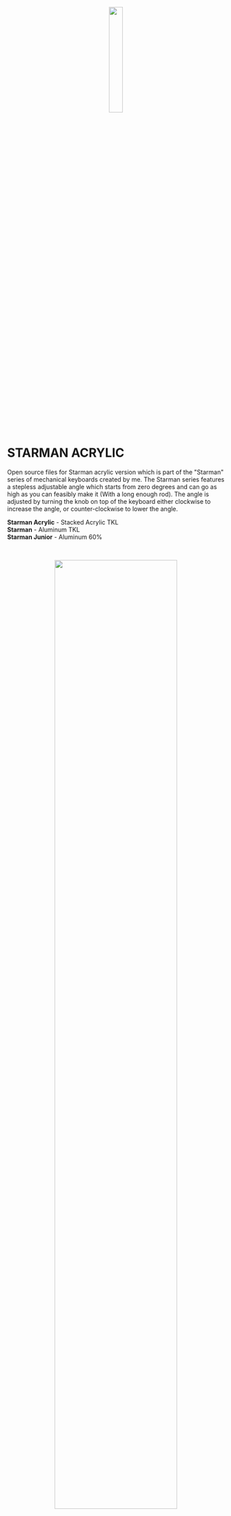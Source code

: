 <p align="center">
  <img src="https://vignette.wikia.nocookie.net/earthbound/images/b/b6/Starman_Clay_Model.png" width=25%>
</p>

# STARMAN ACRYLIC
Open source files for Starman acrylic version which is part of the "Starman" series of mechanical keyboards created by me. The Starman series features a stepless adjustable angle which starts from zero degrees and can go as high as you can feasibly make it (With a long enough rod). The angle is adjusted by turning the knob on top of the keyboard either clockwise to increase the angle, or counter-clockwise to lower the angle.

**Starman Acrylic** - Stacked Acrylic TKL  
**Starman** - Aluminum TKL  
**Starman Junior** - Aluminum 60%  

<br />  
  
<p align="center">
  <img src="https://media.discordapp.net/attachments/675725262259879939/703036227367993424/DSC00667.JPG" width=75%>
  <img src="https://cdn.discordapp.com/attachments/675725262259879939/727576845997834300/image1.jpg" width=75%>
</p>  

## Hardware

| Item      | Quantity | Link | Details |
|-----------|---------|------|----------|
| Screws            |   10    |     https://www.mcmaster.com/96452A713/  |  M3*10mm |
| Standoffs         |   10    |     https://www.mcmaster.com/93090A659/  |  M3        |
| Threaded Insert   |    1    |     https://www.mcmaster.com/94180A387/  |    Heat set is recommended      |
| Knob/Thumb screw  |    1    |     https://www.mcmaster.com/98014A665/  | M10. Thumb screw with a knob head      |
| Threaded rod      |    1    |     https://www.mcmaster.com/94595A431/  |  M10. Only needed if you wish to explore other angles. Screws into knob head   |
| Knob Head          |    1    |     https://www.mcmaster.com/98014A665/  | M10. Necessary if using your own threaded rod. Most styles should work      |
| Feet              |    1    |     https://www.mcmaster.com/6120K41/    | M10 with threaded hole and rubber pad works best     |
| Bumpons           |    4    |     https://www.digikey.com/product-detail/en/3m/SJ5001/3M162233-ND/ |  3M SJ5001/SJ5012. Fits 12.7mm diameter bumpons best     |


## Supported PCBs
[Hineybush h87a](https://hineybush.com/products/h87a)  


## How To Use This Repo

`DXF_FILES/`  
In this directory you will find the .DXF files that are ready to be sent to a manufacturing service.

`PICS/`  
Just random pictures that might help visualize the design before opening any files.

`<PROJECT_NAME> <PROJECT_VERSION_NUMBER>.f3z`  
This is the Fusion360 file that will give you a full copy of the original design including the timeline history which allows you to edit any feature as needed! You can also use this file to export any other file formats that aren't in this repo. Go crazy!!!!
